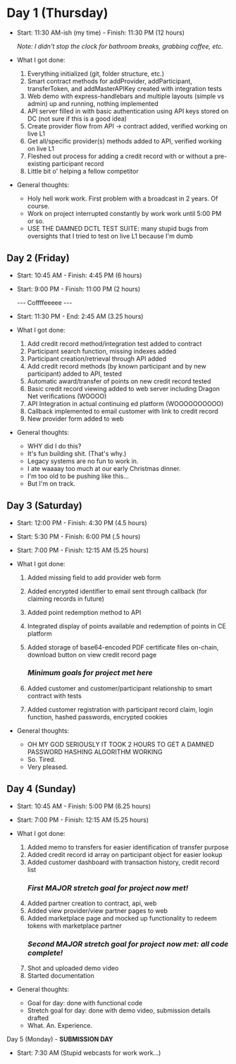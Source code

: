 # Day 1 (Thursday)

- Start: 11:30 AM-ish (my time) - Finish: 11:30 PM (12 hours)

    *Note: I didn't stop the clock for bathroom breaks, grabbing coffee, etc.*

- What I got done:
  1. Everything initialized (git, folder structure, etc.)
  2. Smart contract methods for addProvider, addParticipant, transferToken, and addMasterAPIKey created with integration tests
  3. Web demo with express-handlebars and multiple layouts (simple vs admin) up and running, nothing implemented
  4. API server filled in with basic authentication using API keys stored on DC (not sure if this is a good idea)
  5. Create provider flow from API -> contract added, verified working on live L1
  6. Get all/specific provider(s) methods added to API, verified working on live L1
  7. Fleshed out process for adding a credit record with or without a pre-existing participant record
  8. Little bit o' helping a fellow competitor

- General thoughts:
  - Holy hell work work. First problem with a broadcast in 2 years. Of course.
  - Work on project interrupted constantly by work work until 5:00 PM or so.
  - USE THE DAMNED DCTL TEST SUITE: many stupid bugs from oversights that I tried to test on live L1 because I'm dumb



Day 2 (Friday)
-----------------
- Start: 10:45 AM - Finish: 4:45 PM (6 hours)

- Start: 9:00 PM - Finish: 11:00 PM (2 hours)

  --- Coffffeeeee ---

- Start: 11:30 PM - End: 2:45 AM (3.25 hours)

- What I got done:
  1. Add credit record method/integration test added to contract
  2. Participant search function, missing indexes added
  3. Participant creation/retrieval through API added
  4. Add credit record methods (by known participant and by new participant) added to API, tested
  5. Automatic award/transfer of points on new credit record tested
  6. Basic credit record viewing added to web server including Dragon Net verifications (WOOOO)
  7. API Integration in actual continuing ed platform (WOOOOOOOOOO)
  8. Callback implemented to email customer with link to credit record
  9. New provider form added to web

- General thoughts:

  - WHY did I do this?
  - It's fun building shit. (That's why.)
  - Legacy systems are no fun to work in.
  - I ate waaaay too much at our early Christmas dinner.
  - I'm too old to be pushing like this...
  - But I'm on track.



Day 3 (Saturday)
-----------------
- Start: 12:00 PM - Finish: 4:30 PM (4.5 hours)

- Start: 5:30 PM - Finish: 6:00 PM (.5 hours)

- Start: 7:00 PM - Finish: 12:15 AM (5.25 hours)

- What I got done:
  1. Added missing field to add provider web form
  2. Added encrypted identifier to email sent through callback (for claiming records in future)
  3. Added point redemption method to API
  4. Integrated display of points available and redemption of points in CE platform
  5. Added storage of base64-encoded PDF certificate files on-chain, download button on view credit record page

        ### ***Minimum goals for project met here***
  
  6. Added customer and customer/participant relationship to smart contract with tests
  7. Added customer registration with participant record claim, login function, hashed passwords, encrypted cookies

- General thoughts:
  - OH MY GOD SERIOUSLY IT TOOK 2 HOURS TO GET A DAMNED PASSWORD HASHING ALGORITHM WORKING
  - So. Tired.
  - Very pleased.
  


Day 4 (Sunday)
-----------------
- Start: 10:45 AM - Finish: 5:00 PM (6.25 hours)

- Start: 7:00 PM - Finish: 12:15 AM (5.25 hours)

- What I got done:
  1. Added memo to transfers for easier identification of transfer purpose
  2. Added credit record id array on participant object for easier lookup
  3. Added customer dashboard with transaction history, credit record list
        ### ***First MAJOR stretch goal for project now met!***
  4. Added partner creation to contract, api, web
  5. Added view provider/view partner pages to web
  6. Added marketplace page and mocked up functionality to redeem tokens with marketplace partner
        ### ***Second MAJOR stretch goal for project now met: all code complete!***
  7. Shot and uploaded demo video
  8. Started documentation


- General thoughts:
  - Goal for day: done with functional code
  - Stretch goal for day: done with demo video, submission details drafted
  - What. An. Experience.


Day 5 (Monday) - **SUBMISSION DAY**
- Start: 7:30 AM (Stupid webcasts for work work...) 

